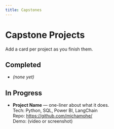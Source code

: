 ```yaml
---
title: Capstones
---
```


# Capstone Projects

Add a card per project as you finish them.

## Completed
- *(none yet)*

## In Progress
- **Project Name** — one-liner about what it does.  
  Tech: Python, SQL, Power BI, LangChain  
  Repo: https://github.com/michamohe/<repo-name>  
  Demo: (video or screenshot)
